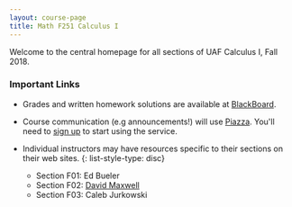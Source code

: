 ```yaml
---
layout: course-page
title: Math F251 Calculus I
---
```


Welcome to the central homepage for all sections of UAF Calculus I, Fall 2018.

### Important Links

* Grades and written homework solutions are available at [BlackBoard](classes.uaf.edu).
* Course communication (e.g announcements!) will use [Piazza](piazza.com/uaf/fall2018/math251/home).  You'll need
   to [sign up](piazza.com/uaf/fall2018/math251) to start using the service.

* Individual instructors may have resources specific to their sections on their web sites.
	{: list-style-type: disc}
	- Section F01: Ed Bueler
	- Section F02: [David Maxwell](damaxwell.github.io)
	- Section F03: Caleb Jurkowski
